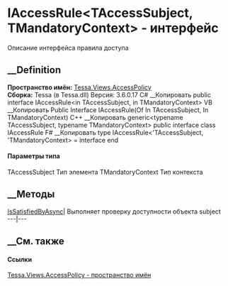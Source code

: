 # IAccessRule<TAccessSubject, TMandatoryContext> \- интерфейс
Описание интерфейса правила доступа
## __Definition
 **Пространство имён:**
[Tessa.Views.AccessPolicy](N_Tessa_Views_AccessPolicy.htm)  
 **Сборка:** Tessa (в Tessa.dll) Версия: 3.6.0.17
C# __Копировать
     public interface IAccessRule<in TAccessSubject, in TMandatoryContext>
VB __Копировать
     Public Interface IAccessRule(Of In TAccessSubject, In TMandatoryContext)
C++ __Копировать
    generic<typename TAccessSubject, typename TMandatoryContext>
    public interface class IAccessRule
F# __Копировать
     type IAccessRule<'TAccessSubject, 'TMandatoryContext> = interface end
#### Параметры типа
TAccessSubject
     Тип элемента 
TMandatoryContext
     Тип контекста 
## __Методы
[IsSatisfiedByAsync](M_Tessa_Views_AccessPolicy_IAccessRule_2_IsSatisfiedByAsync.htm)|
Выполняет проверку доступности объекта subject  
---|---  
##  __См. также
#### Ссылки
[Tessa.Views.AccessPolicy - пространство имён](N_Tessa_Views_AccessPolicy.htm)
